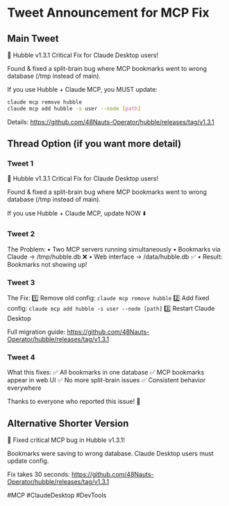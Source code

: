 # Tweet Announcement for MCP Fix

## Main Tweet

🚨 Hubble v1.3.1 Critical Fix for Claude Desktop users!

Found & fixed a split-brain bug where MCP bookmarks went to wrong database (/tmp instead of main).

If you use Hubble + Claude MCP, you MUST update:

```bash
claude mcp remove hubble
claude mcp add hubble -s user --node [path]
```

Details: https://github.com/48Nauts-Operator/hubble/releases/tag/v1.3.1

## Thread Option (if you want more detail)

### Tweet 1
🚨 Hubble v1.3.1 Critical Fix for Claude Desktop users!

Found & fixed a split-brain bug where MCP bookmarks went to wrong database (/tmp instead of main).

If you use Hubble + Claude MCP, update NOW ⬇️

### Tweet 2
The Problem:
• Two MCP servers running simultaneously
• Bookmarks via Claude → /tmp/hubble.db ❌
• Web interface → /data/hubble.db ✅
• Result: Bookmarks not showing up!

### Tweet 3
The Fix:
1️⃣ Remove old config: `claude mcp remove hubble`
2️⃣ Add fixed config: `claude mcp add hubble -s user --node [path]`
3️⃣ Restart Claude Desktop

Full migration guide: https://github.com/48Nauts-Operator/hubble/releases/tag/v1.3.1

### Tweet 4
What this fixes:
✅ All bookmarks in one database
✅ MCP bookmarks appear in web UI
✅ No more split-brain issues
✅ Consistent behavior everywhere

Thanks to everyone who reported this issue! 🙏

## Alternative Shorter Version

🔧 Fixed critical MCP bug in Hubble v1.3.1!

Bookmarks were saving to wrong database. Claude Desktop users must update config.

Fix takes 30 seconds:
https://github.com/48Nauts-Operator/hubble/releases/tag/v1.3.1

#MCP #ClaudeDesktop #DevTools